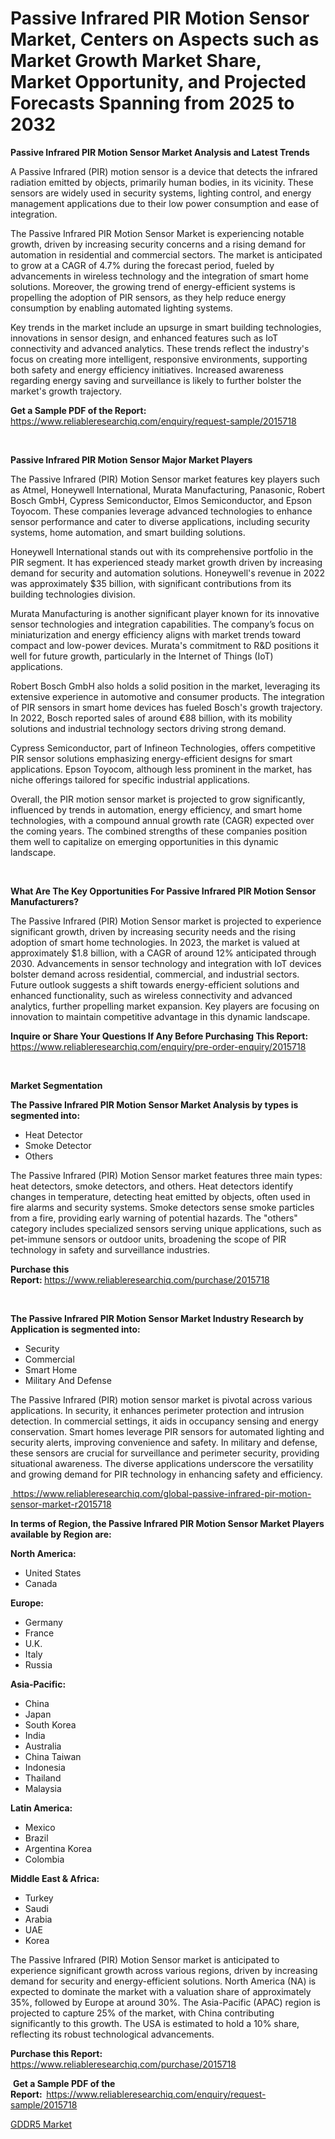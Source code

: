 <p><h1>Passive Infrared PIR Motion Sensor Market, Centers on Aspects such as Market Growth Market Share, Market Opportunity, and Projected Forecasts Spanning from 2025 to 2032</h1></p><p><strong>Passive Infrared PIR Motion Sensor Market Analysis and Latest Trends</strong></p>
<p><p>A Passive Infrared (PIR) motion sensor is a device that detects the infrared radiation emitted by objects, primarily human bodies, in its vicinity. These sensors are widely used in security systems, lighting control, and energy management applications due to their low power consumption and ease of integration.</p><p>The Passive Infrared PIR Motion Sensor Market is experiencing notable growth, driven by increasing security concerns and a rising demand for automation in residential and commercial sectors. The market is anticipated to grow at a CAGR of 4.7% during the forecast period, fueled by advancements in wireless technology and the integration of smart home solutions. Moreover, the growing trend of energy-efficient systems is propelling the adoption of PIR sensors, as they help reduce energy consumption by enabling automated lighting systems.</p><p>Key trends in the market include an upsurge in smart building technologies, innovations in sensor design, and enhanced features such as IoT connectivity and advanced analytics. These trends reflect the industry's focus on creating more intelligent, responsive environments, supporting both safety and energy efficiency initiatives. Increased awareness regarding energy saving and surveillance is likely to further bolster the market's growth trajectory.</p></p>
<p><strong>Get a Sample PDF of the Report:&nbsp;</strong> <a href="https://www.reliableresearchiq.com/enquiry/request-sample/2015718?utm_campaign=2245&utm_medium=2&utm_source=Github&utm_content=ia&utm_term=11022025&utm_id=passive-infrared-pir-motion-sensor">https://www.reliableresearchiq.com/enquiry/request-sample/2015718</a></p>
<p>&nbsp;</p>
<p><strong>Passive Infrared PIR Motion Sensor Major Market Players</strong></p>
<p><p>The Passive Infrared (PIR) Motion Sensor market features key players such as Atmel, Honeywell International, Murata Manufacturing, Panasonic, Robert Bosch GmbH, Cypress Semiconductor, Elmos Semiconductor, and Epson Toyocom. These companies leverage advanced technologies to enhance sensor performance and cater to diverse applications, including security systems, home automation, and smart building solutions.</p><p>Honeywell International stands out with its comprehensive portfolio in the PIR segment. It has experienced steady market growth driven by increasing demand for security and automation solutions. Honeywell's revenue in 2022 was approximately $35 billion, with significant contributions from its building technologies division.</p><p>Murata Manufacturing is another significant player known for its innovative sensor technologies and integration capabilities. The company’s focus on miniaturization and energy efficiency aligns with market trends toward compact and low-power devices. Murata's commitment to R&D positions it well for future growth, particularly in the Internet of Things (IoT) applications.</p><p>Robert Bosch GmbH also holds a solid position in the market, leveraging its extensive experience in automotive and consumer products. The integration of PIR sensors in smart home devices has fueled Bosch's growth trajectory. In 2022, Bosch reported sales of around €88 billion, with its mobility solutions and industrial technology sectors driving strong demand.</p><p>Cypress Semiconductor, part of Infineon Technologies, offers competitive PIR sensor solutions emphasizing energy-efficient designs for smart applications. Epson Toyocom, although less prominent in the market, has niche offerings tailored for specific industrial applications.</p><p>Overall, the PIR motion sensor market is projected to grow significantly, influenced by trends in automation, energy efficiency, and smart home technologies, with a compound annual growth rate (CAGR) expected over the coming years. The combined strengths of these companies position them well to capitalize on emerging opportunities in this dynamic landscape.</p></p>
<p>&nbsp;</p>
<p><strong>What Are The Key Opportunities For Passive Infrared PIR Motion Sensor Manufacturers?</strong></p>
<p><p>The Passive Infrared (PIR) Motion Sensor market is projected to experience significant growth, driven by increasing security needs and the rising adoption of smart home technologies. In 2023, the market is valued at approximately $1.8 billion, with a CAGR of around 12% anticipated through 2030. Advancements in sensor technology and integration with IoT devices bolster demand across residential, commercial, and industrial sectors. Future outlook suggests a shift towards energy-efficient solutions and enhanced functionality, such as wireless connectivity and advanced analytics, further propelling market expansion. Key players are focusing on innovation to maintain competitive advantage in this dynamic landscape.</p></p>
<p><strong>Inquire or Share Your Questions If Any Before Purchasing This Report:</strong> <a href="https://www.reliableresearchiq.com/enquiry/pre-order-enquiry/2015718?utm_campaign=2245&utm_medium=2&utm_source=Github&utm_content=ia&utm_term=11022025&utm_id=passive-infrared-pir-motion-sensor">https://www.reliableresearchiq.com/enquiry/pre-order-enquiry/2015718</a></p>
<p>&nbsp;</p>
<p><strong>Market Segmentation</strong></p>
<p><strong>The Passive Infrared PIR Motion Sensor Market Analysis by types is segmented into:</strong></p>
<p><ul><li>Heat Detector</li><li>Smoke Detector</li><li>Others</li></ul></p>
<p><p>The Passive Infrared (PIR) Motion Sensor market features three main types: heat detectors, smoke detectors, and others. Heat detectors identify changes in temperature, detecting heat emitted by objects, often used in fire alarms and security systems. Smoke detectors sense smoke particles from a fire, providing early warning of potential hazards. The "others" category includes specialized sensors serving unique applications, such as pet-immune sensors or outdoor units, broadening the scope of PIR technology in safety and surveillance industries.</p></p>
<p><strong>Purchase this Report:&nbsp;</strong><a href="https://www.reliableresearchiq.com/purchase/2015718?utm_campaign=2245&utm_medium=2&utm_source=Github&utm_content=ia&utm_term=11022025&utm_id=passive-infrared-pir-motion-sensor">https://www.reliableresearchiq.com/purchase/2015718</a></p>
<p>&nbsp;</p>
<p><strong>The Passive Infrared PIR Motion Sensor Market Industry Research by Application is segmented into:</strong></p>
<p><ul><li>Security</li><li>Commercial</li><li>Smart Home</li><li>Military And Defense</li></ul></p>
<p><p>The Passive Infrared (PIR) motion sensor market is pivotal across various applications. In security, it enhances perimeter protection and intrusion detection. In commercial settings, it aids in occupancy sensing and energy conservation. Smart homes leverage PIR sensors for automated lighting and security alerts, improving convenience and safety. In military and defense, these sensors are crucial for surveillance and perimeter security, providing situational awareness. The diverse applications underscore the versatility and growing demand for PIR technology in enhancing safety and efficiency.</p></p>
<p><a href="https://www.reliableresearchiq.com/global-passive-infrared-pir-motion-sensor-market-r2015718?utm_campaign=2245&utm_medium=2&utm_source=Github&utm_content=ia&utm_term=11022025&utm_id=passive-infrared-pir-motion-sensor">&nbsp;https://www.reliableresearchiq.com/global-passive-infrared-pir-motion-sensor-market-r2015718</a></p>
<p><strong>In terms of Region, the Passive Infrared PIR Motion Sensor Market Players available by Region are:</strong></p>
<p>
    <p> <strong> North America: </strong>
        <ul>
            <li>United States</li>
            <li>Canada</li>
        </ul>
        </p> 
    <p> <strong> Europe: </strong>
        <ul>
            <li>Germany</li>
            <li>France</li>
            <li>U.K.</li>
            <li>Italy</li>
            <li>Russia</li>
        </ul>
        </p> 
    <p> <strong> Asia-Pacific: </strong>
        <ul>
            <li>China</li>
            <li>Japan</li>
            <li>South Korea</li>
            <li>India</li>
            <li>Australia</li>
            <li>China Taiwan</li>
            <li>Indonesia</li>
            <li>Thailand</li>
            <li>Malaysia</li>
        </ul>
        </p> 
    <p> <strong> Latin America: </strong>
        <ul>
            <li>Mexico</li>
            <li>Brazil</li>
            <li>Argentina Korea</li>
            <li>Colombia</li>
        </ul>
        </p> 
    <p> <strong> Middle East & Africa: </strong>
        <ul>
            <li>Turkey</li>
            <li>Saudi</li>
            <li>Arabia</li>
            <li>UAE</li>
            <li>Korea</li>
        </ul>
    </p>
    </p>
<p><p>The Passive Infrared (PIR) Motion Sensor market is anticipated to experience significant growth across various regions, driven by increasing demand for security and energy-efficient solutions. North America (NA) is expected to dominate the market with a valuation share of approximately 35%, followed by Europe at around 30%. The Asia-Pacific (APAC) region is projected to capture 25% of the market, with China contributing significantly to this growth. The USA is estimated to hold a 10% share, reflecting its robust technological advancements.</p></p>
<p><strong>Purchase this Report: </strong><a href="https://www.reliableresearchiq.com/purchase/2015718?utm_campaign=2245&utm_medium=2&utm_source=Github&utm_content=ia&utm_term=11022025&utm_id=passive-infrared-pir-motion-sensor">https://www.reliableresearchiq.com/purchase/2015718</a></p>
<p>&nbsp;<strong>Get a Sample PDF of the Report:&nbsp;&nbsp;</strong><a href="https://www.reliableresearchiq.com/enquiry/request-sample/2015718?utm_campaign=2245&utm_medium=2&utm_source=Github&utm_content=ia&utm_term=11022025&utm_id=passive-infrared-pir-motion-sensor">https://www.reliableresearchiq.com/enquiry/request-sample/2015718</a></p>
<p><strong></strong></p>
<p><p><a href="https://github.com/rileymgdorcas/Market-Research-Report-List-1/blob/main/gddr5-market.md?utm_campaign=2245&utm_medium=2&utm_source=Github&utm_content=ia&utm_term=11022025&utm_id=passive-infrared-pir-motion-sensor">GDDR5 Market</a></p></p>